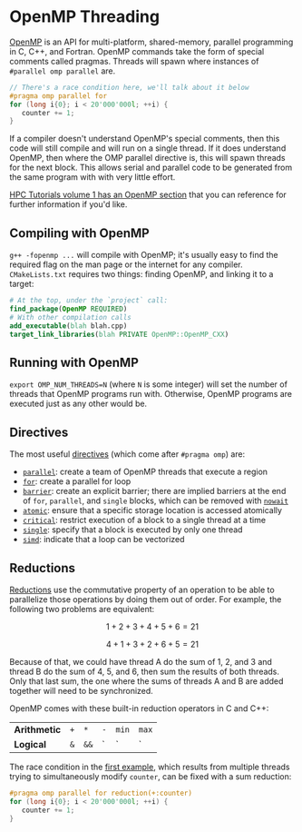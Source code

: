 ---
---

# OpenMP Threading

[OpenMP](https://www.openmp.org/) is an API for multi-platform, shared-memory, parallel programming in C, C++, and Fortran. OpenMP commands take the form of special comments called pragmas. Threads will spawn where instances of `#parallel omp parallel` are.

```c++
// There's a race condition here, we'll talk about it below
#pragma omp parallel for
for (long i{0}; i < 20'000'000l; ++i) {
   counter += 1;
}
```

If a compiler doesn't understand OpenMP's special comments, then this code will still compile and will run on a single thread. If it does understand OpenMP, then where the OMP parallel directive is, this will spawn threads for the next block. This allows serial and parallel code to be generated from the same program with with very little effort.

[HPC Tutorials volume 1 has an OpenMP section](EijkhoutHPCTutorialsVol1.pdf#subsection.2.6.2) that you can reference for further information if you'd like.



## Compiling with OpenMP

`g++ -fopenmp ...` will compile with OpenMP; it's usually easy to find the required flag on the man page or the internet for any compiler. `CMakeLists.txt` requires two things: finding OpenMP, and linking it to a target:

```cmake
# At the top, under the `project` call:
find_package(OpenMP REQUIRED)
# With other compilation calls
add_executable(blah blah.cpp)
target_link_libraries(blah PRIVATE OpenMP::OpenMP_CXX)
```



## Running with OpenMP

`export OMP_NUM_THREADS=N` (where `N` is some integer) will set the number of threads that OpenMP programs run with. Otherwise, OpenMP programs are executed just as any other would be.



## Directives

The most useful [directives](https://www.openmp.org/spec-html/5.1/openmpch2.html#x30-290002) (which come after `#pragma omp`) are:

- [`parallel`](https://www.openmp.org/spec-html/5.1/openmpse14.html#x59-590002.6): create a team of OpenMP threads that execute a region
- [`for`](https://www.openmp.org/spec-html/5.1/openmpsu73.html#x103-1130002.16.1): create a parallel for loop
- [`barrier`](https://www.openmp.org/spec-html/5.1/openmpsu100.html#x133-1430002.19.2): create an explicit barrier; there are implied barriers at the end of `for`, `parallel`, and `single` blocks, which can be removed with [`nowait`](https://www.openmp.org/spec-html/5.2/openmpse94.html)
- [`atomic`](https://www.openmp.org/spec-html/5.1/openmpsu105.html#x138-1480002.19.7): ensure that a specific storage location is accessed atomically
- [`critical`](https://www.openmp.org/spec-html/5.1/openmpsu100.html#x133-1430002.19.2): restrict execution of a block to a single thread at a time
- [`single`](https://www.openmp.org/spec-html/5.1/openmpsu43.html#x67-670002.10.2): specify that a block is executed by only one thread
- [`simd`](https://www.openmp.org/spec-html/5.1/openmpsu49.html#x74-750002.11.5): indicate that a loop can be vectorized



## Reductions

[Reductions](https://www.openmp.org/spec-html/5.0/openmpsu107.html) use the commutative property of an operation to be able to parallelize those operations by doing them out of order. For example, the following two problems are equivalent:

$$1 + 2 + 3 + 4 + 5 + 6 = 21$$

$$4 + 1 + 3 + 2 + 6 + 5 = 21$$

Because of that, we could have thread A do the sum of 1, 2, and 3 and thread B do the sum of 4, 5, and 6, then sum the results of both threads. Only that last sum, the one where the sums of threads A and B are added together will need to be synchronized. 

OpenMP comes with these built-in reduction operators in C and C++:

|                |     |      |     |       |       |
| ---            | --- | ---  | --- | ---   | ---   |
| **Arithmetic** | `+` | `*`  | `-` | `min` | `max` |
| **Logical**    | `&` | `&&` | `|` | `||`  | `^`   |

The race condition in the [first example](#openmp-threading), which results from multiple threads trying to simultaneously modify `counter`, can be fixed with a sum reduction:

```c++
#pragma omp parallel for reduction(+:counter)
for (long i{0}; i < 20'000'000l; ++i) {
   counter += 1;
}
```

